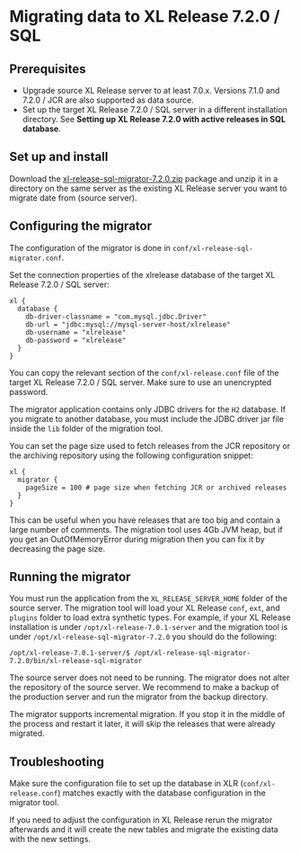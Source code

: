 # Migrating data to XL Release 7.2.0 / SQL

## Prerequisites

* Upgrade source XL Release server to at least 7.0.x. Versions 7.1.0 and 7.2.0 / JCR are also supported as data source.
* Set up the target XL Release 7.2.0 / SQL server in a different installation directory. See **Setting up XL Release 7.2.0 with active releases in SQL database**.

## Set up and install

Download the [xl-release-sql-migrator-7.2.0.zip](https://s3-eu-west-1.amazonaws.com/xl-release/xl-release-sql-migrator-7.2.0.zip) package and unzip it in a directory on the same server as the existing XL Release server you want to migrate date from (source server).

## Configuring the migrator

The configuration of the migrator is done in `conf/xl-release-sql-migrator.conf`.

Set the connection properties of the xlrelease database of the target XL Release 7.2.0 / SQL server:

    xl {
      database {
        db-driver-classname = "com.mysql.jdbc.Driver"
        db-url = "jdbc:mysql://mysql-server-host/xlrelease"
        db-username = "xlrelease"
        db-password = "xlrelease"
      }
    }

You can copy the relevant section of the `conf/xl-release.conf` file of the target XL Release 7.2.0 / SQL server. Make sure to use an unencrypted password.

The migrator application contains only JDBC drivers for the `H2` database. If you migrate to another database, you must include the JDBC driver jar file inside the `lib` folder of the migration tool.
	

You can set the page size used to fetch releases from the JCR repository or the archiving repository using the following configuration snippet:

    xl {
      migrator {
        pageSize = 100 # page size when fetching JCR or archived releases
      }
    }

This can be useful when you have releases that are too big and contain a large number of comments. The migration tool uses 4Gb JVM heap, but if you get an OutOfMemoryError during migration then you can fix it by decreasing the page size.


## Running the migrator

You must run the application from the `XL_RELEASE_SERVER_HOME` folder of the source server. The migration tool will load your XL Release `conf`, `ext`, and `plugins` folder to load extra synthetic types. For example, if your XL Release installation is under `/opt/xl-release-7.0.1-server` and the migration tool is under `/opt/xl-release-sql-migrator-7.2.0` you should do the following:

```
/opt/xl-release-7.0.1-server/$ /opt/xl-release-sql-migrator-7.2.0/bin/xl-release-sql-migrator
```

The source server does not need to be running. The migrator does not alter the repository of the source server. We recommend to make a backup of the production server and run the migrator from the backup directory.

The migrator supports incremental migration. If you stop it in the middle of the process and restart it later, it will skip the releases that were already migrated.


## Troubleshooting

Make sure the configuration file to set up the database in XLR (`conf/xl-release.conf`) matches exactly with the database configuration in the migrator tool.

If you need to adjust the configuration in XL Release rerun the migrator afterwards and it will create the new tables and migrate the existing data with the new settings.

